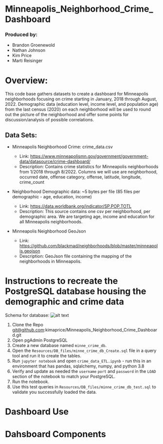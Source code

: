 # Minneapolis_Neighborhood_Crime_Dashboard

### Produced by:
* Brandon Groenewold
* Nathan Johnson
* Kim Price
* Marti Reisinger

# Overview:
This code base gathers datasets to create a dashboard for Minneapolis neighborhoods focusing on crime starting in January, 2018 through August, 2022.  Demographic data (education level, income level, and population age) from the last census (2020) on each neighborhood will be used to round out the picture of the neighborhood and offer some points for discussion/analysis of possible correlations.


## Data Sets:

 * Minneapolis Neighborhood Crime: crime_data.csv
	* Link: https://www.minneapolismn.gov/government/government-data/datasource/crime-dashboard/
	* Description: Contains crime statistics for Minneapolis neighborhoods from 1/2018 through 8/2022.  Columns we will use are neighborhood, occurred date, offense category, offense, latitude, longitude, crime_count 

* Neighborhood Demographic data: ~5 bytes per file (85 files per demographic - age, education, income)
	* Link: https://data.worldbank.org/indicator/SP.POP.TOTL
	* Description: This source contains one csv per neighborhood, per demographic area. We are targeting age, income and education for all Minneapolis neighborhoods.
	
* Minneapolis Neighborhood GeoJson
	* Link:  https://github.com/blackmad/neighborhoods/blob/master/minneapolis.geojson
	* Description: GeoJson file containing the mapping of the neighborhoods in Minneapolis.

# Instructions to recreate the PostgreSQL database housing the demographic and crime data

Schema for database:
![alt text](/Data/DB_files/minne_crime_data%20DB_schema.png)

 1. Clone the Repo git@github.com:kimaprice/Minneapolis_Neighborhood_Crime_Dashboard.git
 1. Open pgAdmin PostgreSQL
 1. Create a new database named ``minne_crime_db``.
 1. Open the ``Resources/DB_files/minne_crime_db_Create.sql`` file in a query tool and run it to create the tables.
 1. Run ``jupyter notebook`` and open ``crime_data_ETL.ipynb`` - run this in an environment that has pandas, sqlalchemy, numpy, and python 3.8
 1. Verify and update as needed the `username` `port` and `password` in the `LOAD` section of the notebook to match your PostgreSQL.
 1. Run the notebook.
 1. Use this test queries in ``Resources/DB_files/minne_crime_db_test.sql`` to validate you successfully loaded the data.
 
# Dashboard Use

# Dahsboard Components

